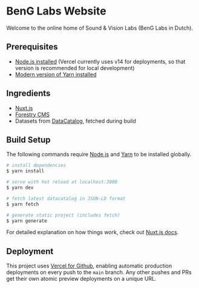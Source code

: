 # BenG Labs Website

Welcome to the online home of Sound & Vision Labs (BenG Labs in Dutch).

## Prerequisites

- [Node.js installed](https://nodejs.org/en/download/) (Vercel currently uses v14 for deployments, so that version is recommended for local development)
- [Modern version of Yarn installed](https://yarnpkg.com/getting-started/install)

## Ingredients

- [Nuxt.js](https://nuxtjs.org)
- [Forestry CMS](https://forestry.io/)
- Datasets from [DataCatalog](https://data.beeldengeluid.nl/id/datacatalog/0001), fetched during build

## Build Setup

The following commands require [Node.js](https://nodejs.org/) and [Yarn](https://yarnpkg.com/) to be installed globally.

```bash
# install dependencies
$ yarn install

# serve with hot reload at localhost:3000
$ yarn dev

# fetch latest datacatalog in JSON-LD format
$ yarn fetch

# generate static project (includes fetch)
$ yarn generate
```

For detailed explanation on how things work, check out [Nuxt.js docs](https://nuxtjs.org).

## Deployment

This project uses [Vercel for Github](https://vercel.com/docs/concepts/git/vercel-for-github), enabling automatic production deployments on every push to the `main` branch. Any other pushes and PRs get their own atomic preview deployments on a unique URL.
